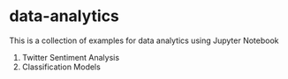 # data-analytics
This is a collection of examples for data analytics using Jupyter Notebook
  1. Twitter Sentiment Analysis
  2. Classification Models
